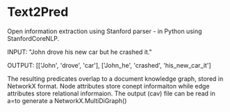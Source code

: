 # Text2Pred
Open information extraction using Stanford parser - in Python using StanfordCoreNLP. 

INPUT: "John drove his new car but he crashed it."

OUTPUT: [['John', 'drove', 'car'], ['John_he', 'crashed', 'his_new_car_it']

The resulting predicates overlap to a document knowledge graph, stored in NetworkX format. Node attributes store conept informaiton while edge attributes store relational informaion. 
The output (cav) file can be read in a=to generate a NetworkX.MultiDiGraph()
